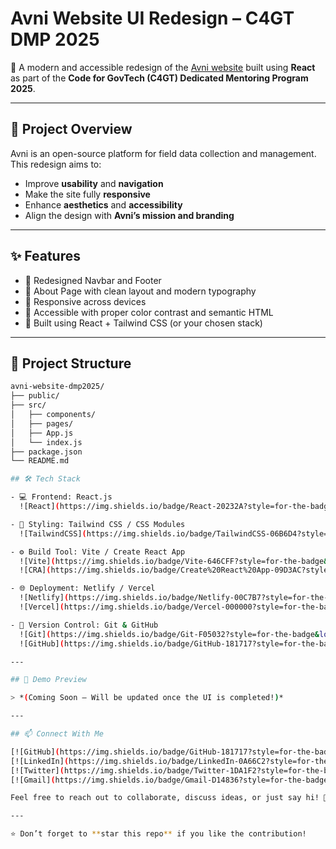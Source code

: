 # Avni Website UI Redesign – C4GT DMP 2025

🚀 A modern and accessible redesign of the [Avni website](https://avniproject.org/) built using **React** as part of the **Code for GovTech (C4GT) Dedicated Mentoring Program 2025**.

---

## 🎯 Project Overview

Avni is an open-source platform for field data collection and management. This redesign aims to:

- Improve **usability** and **navigation**
- Make the site fully **responsive**
- Enhance **aesthetics** and **accessibility**
- Align the design with **Avni’s mission and branding**

---

## ✨ Features

- 🔹 Redesigned Navbar and Footer
- 🔹 About Page with clean layout and modern typography
- 🔹 Responsive across devices
- 🔹 Accessible with proper color contrast and semantic HTML
- 🔹 Built using React + Tailwind CSS (or your chosen stack)

---

## 📂 Project Structure

```bash
avni-website-dmp2025/
├── public/
├── src/
│   ├── components/
│   ├── pages/
│   ├── App.js
│   └── index.js
├── package.json
└── README.md

## 🛠️ Tech Stack

- 💻 Frontend: React.js  
  ![React](https://img.shields.io/badge/React-20232A?style=for-the-badge&logo=react&logoColor=61DAFB)

- 🎨 Styling: Tailwind CSS / CSS Modules  
  ![TailwindCSS](https://img.shields.io/badge/TailwindCSS-06B6D4?style=for-the-badge&logo=tailwindcss&logoColor=white)

- ⚙️ Build Tool: Vite / Create React App  
  ![Vite](https://img.shields.io/badge/Vite-646CFF?style=for-the-badge&logo=vite&logoColor=white)  
  ![CRA](https://img.shields.io/badge/Create%20React%20App-09D3AC?style=for-the-badge&logo=react&logoColor=white)

- 🌐 Deployment: Netlify / Vercel  
  ![Netlify](https://img.shields.io/badge/Netlify-00C7B7?style=for-the-badge&logo=netlify&logoColor=white)  
  ![Vercel](https://img.shields.io/badge/Vercel-000000?style=for-the-badge&logo=vercel&logoColor=white)

- 🧪 Version Control: Git & GitHub  
  ![Git](https://img.shields.io/badge/Git-F05032?style=for-the-badge&logo=git&logoColor=white)  
  ![GitHub](https://img.shields.io/badge/GitHub-181717?style=for-the-badge&logo=github&logoColor=white)

---

## 📸 Demo Preview

> *(Coming Soon — Will be updated once the UI is completed!)*

---

## 📫 Connect With Me

[![GitHub](https://img.shields.io/badge/GitHub-181717?style=for-the-badge&logo=github&logoColor=white)](https://github.com/your-username)
[![LinkedIn](https://img.shields.io/badge/LinkedIn-0A66C2?style=for-the-badge&logo=linkedin&logoColor=white)](https://linkedin.com/in/your-profile)
[![Twitter](https://img.shields.io/badge/Twitter-1DA1F2?style=for-the-badge&logo=twitter&logoColor=white)](https://twitter.com/yourhandle)
[![Gmail](https://img.shields.io/badge/Gmail-D14836?style=for-the-badge&logo=gmail&logoColor=white)](mailto:your.email@example.com)

Feel free to reach out to collaborate, discuss ideas, or just say hi! 👋

---

⭐ Don’t forget to **star this repo** if you like the contribution!